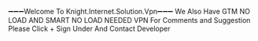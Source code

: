 ➖➖➖Welcome To Knight.Internet.Solution.Vpn➖➖➖
We Also Have GTM NO LOAD AND SMART NO LOAD NEEDED VPN
For Comments and Suggestion Please Click + Sign Under 
And Contact Developer

